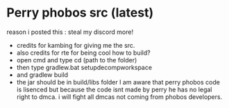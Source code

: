 # Perry phobos src (latest)
reason i posted this : steal my discord more! 
+ credits for kambing for giving me the src. 
+ also credits for rte for being cool
how to build?
+ open cmd and type cd (path to the folder)
+ then type gradlew.bat setupdecompworkspace
+ and gradlew build
+ the jar should be in build/libs folder
I am aware that perry phobos code is lisenced but because the code isnt made by perry he has no legal right to dmca.
i will fight all dmcas not coming from phobos developers.

